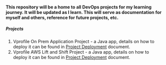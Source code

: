 #### This repository will be a home to all DevOps projects for my learning journey. It will be updated as I learn. This will serve as documentation for myself and others, reference for future projects, etc.

##### Projects

1. Vprofile On Prem Application Project - a Java app, details on how to deploy it can be found in [Project Deployment](/vprofile-local-env/project-deploy-details.md) document.
2. Vprofile AWS Lift and Shift Project - a Java app, details on how to deploy it can be found in [Project Deployment](/vprofile-project-aws-LiftAndShift/Lift%20and%20Shift%20Vprofile%20app.md) document.

